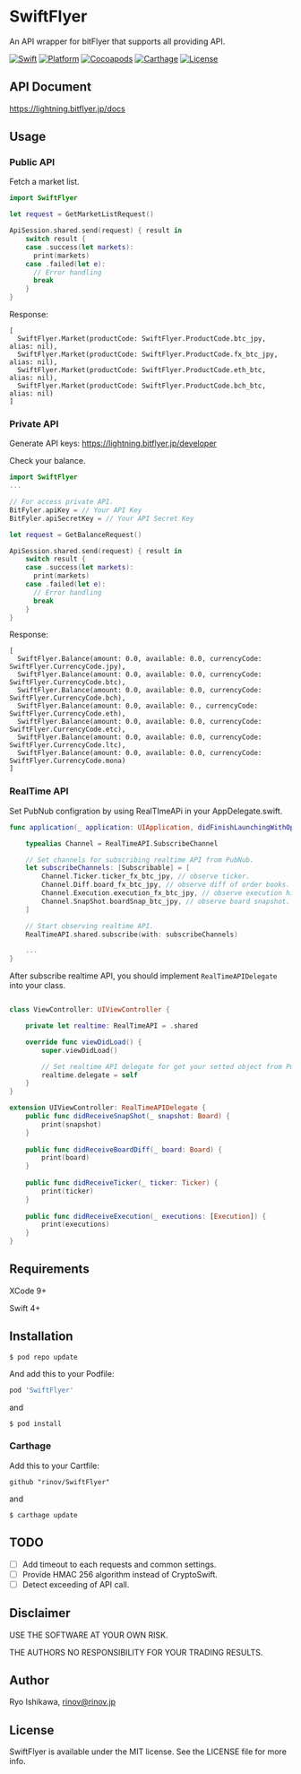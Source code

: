 # SwiftFlyer

An API wrapper for bitFlyer that supports all providing API.

[![Swift](https://img.shields.io/badge/Swift-4-blue.svg)](https://img.shields.io/badge/Swift-4-blue.svg)
[![Platform](https://img.shields.io/badge/Platform-iOS%7CMacOS-orange.svg)](https://img.shields.io/badge/Platform-iOS%7CMacOS-orange.svg)
[![Cocoapods](https://img.shields.io/badge/Cocoapods-compatible-brightgreen.svg)](https://img.shields.io/badge/Cocoapods-compatible-brightgreen.svg)
[![Carthage](https://img.shields.io/badge/Carthage-compatible-brightgreen.svg)]((https://img.shields.io/badge/Carthage-compatible-brightgreen.svg))
[![License](https://img.shields.io/badge/LICENSE-MIT-yellowgreen.svg)](https://img.shields.io/badge/LICENSE-MIT-yellowgreen.svg)

## API Document

https://lightning.bitflyer.jp/docs

## Usage

### Public API

Fetch a market list.

```swift
import SwiftFlyer

let request = GetMarketListRequest()

ApiSession.shared.send(request) { result in
    switch result {
    case .success(let markets):
      print(markets)
    case .failed(let e):
      // Error handling
      break
    }
}
```

Response:
```
[
  SwiftFlyer.Market(productCode: SwiftFlyer.ProductCode.btc_jpy, alias: nil),
  SwiftFlyer.Market(productCode: SwiftFlyer.ProductCode.fx_btc_jpy, alias: nil),
  SwiftFlyer.Market(productCode: SwiftFlyer.ProductCode.eth_btc, alias: nil),
  SwiftFlyer.Market(productCode: SwiftFlyer.ProductCode.bch_btc, alias: nil)
]
```

### Private API

Generate API keys: https://lightning.bitflyer.jp/developer

Check your balance.

```swift
import SwiftFlyer
...

// For access private API.
BitFyler.apiKey = // Your API Key
BitFyler.apiSecretKey = // Your API Secret Key

let request = GetBalanceRequest()

ApiSession.shared.send(request) { result in
    switch result {
    case .success(let markets):
      print(markets)
    case .failed(let e):
      // Error handling
      break
    }
}
```

Response:
```
[
  SwiftFlyer.Balance(amount: 0.0, available: 0.0, currencyCode: SwiftFlyer.CurrencyCode.jpy),
  SwiftFlyer.Balance(amount: 0.0, available: 0.0, currencyCode: SwiftFlyer.CurrencyCode.btc),
  SwiftFlyer.Balance(amount: 0.0, available: 0.0, currencyCode: SwiftFlyer.CurrencyCode.bch),
  SwiftFlyer.Balance(amount: 0.0, available: 0., currencyCode: SwiftFlyer.CurrencyCode.eth),
  SwiftFlyer.Balance(amount: 0.0, available: 0.0, currencyCode: SwiftFlyer.CurrencyCode.etc),
  SwiftFlyer.Balance(amount: 0.0, available: 0.0, currencyCode: SwiftFlyer.CurrencyCode.ltc),
  SwiftFlyer.Balance(amount: 0.0, available: 0.0, currencyCode: SwiftFlyer.CurrencyCode.mona)
]
```

### RealTime API

Set PubNub configration by using RealTImeAPi in your AppDelegate.swift.

```swift
func application(_ application: UIApplication, didFinishLaunchingWithOptions launchOptions: [UIApplicationLaunchOptionsKey: Any]?) -> Bool {

    typealias Channel = RealTimeAPI.SubscribeChannel

    // Set channels for subscribing realtime API from PubNub.
    let subscribeChannels: [Subscribable] = [
        Channel.Ticker.ticker_fx_btc_jpy, // observe ticker.
        Channel.Diff.board_fx_btc_jpy, // observe diff of order books.
        Channel.Execution.execution_fx_btc_jpy, // observe execution histories.
        Channel.SnapShot.boardSnap_btc_jpy, // observe board snapshot.
    ]

    // Start observing realtime API.
    RealTimeAPI.shared.subscribe(with: subscribeChannels)

    ...
}
```

After subscribe realtime API, you should implement `RealTimeAPIDelegate` into your class.

```swift

class ViewController: UIViewController {    

    private let realtime: RealTimeAPI = .shared

    override func viewDidLoad() {
        super.viewDidLoad()

        // Set realtime API delegate for get your setted object from PubNub.
        realtime.delegate = self
    }
}

extension UIViewController: RealTimeAPIDelegate {
    public func didReceiveSnapShot(_ snapshot: Board) {
        print(snapshot)
    }
    
    public func didReceiveBoardDiff(_ board: Board) {
        print(board)
    }
    
    public func didReceiveTicker(_ ticker: Ticker) {
        print(ticker)
    }
    
    public func didReceiveExecution(_ executions: [Execution]) {
        print(executions)
    }
}
```

## Requirements
XCode 9+

Swift 4+


## Installation

```
$ pod repo update
```

And add this to your Podfile:

```ruby
pod 'SwiftFlyer'
```

and

`$ pod install`

### Carthage
Add this to your Cartfile:

`github "rinov/SwiftFlyer"`

and

`$ carthage update`

## TODO
- [ ] Add timeout to each requests and common settings.
- [ ] Provide HMAC 256 algorithm instead of CryptoSwift.
- [ ] Detect exceeding of API call.

## Disclaimer
USE THE SOFTWARE AT YOUR OWN RISK.

THE AUTHORS NO RESPONSIBILITY FOR YOUR TRADING RESULTS.

## Author

Ryo Ishikawa, rinov@rinov.jp

## License

SwiftFlyer is available under the MIT license. See the LICENSE file for more info.
